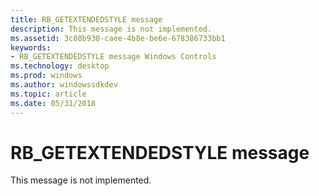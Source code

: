 ```yaml
---
title: RB_GETEXTENDEDSTYLE message
description: This message is not implemented.
ms.assetid: 3c08b930-caee-4b8e-be6e-678386733bb1
keywords:
- RB_GETEXTENDEDSTYLE message Windows Controls
ms.technology: desktop
ms.prod: windows
ms.author: windowssdkdev
ms.topic: article
ms.date: 05/31/2018
---
```


# RB\_GETEXTENDEDSTYLE message

This message is not implemented.

 

 




